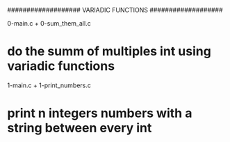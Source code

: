 ###################
VARIADIC FUNCTIONS
###################

0-main.c + 0-sum_them_all.c
# do the summ of multiples int using variadic functions

1-main.c + 1-print_numbers.c
# print n integers numbers with a string between every int

